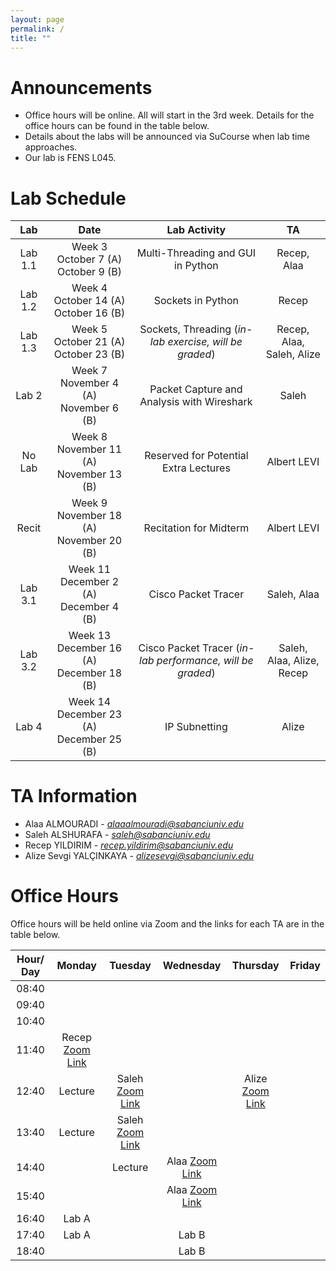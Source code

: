 ```yaml
---
layout: page
permalink: /
title: ""
---
```


# Announcements
- Office hours will be online. All will start in the 3rd week. Details for the office hours can be found in the table below.
- Details about the labs will be announced via SuCourse when lab time approaches.
- Our lab is FENS L045.


# Lab Schedule

|   Lab   |                     Date                      |                                        Lab Activity                                        |          TA          |
|:-------:|:---------------------------------------------:|:------------------------------------------------------------------------------------------:|:--------------------:|
|  Lab 1.1 |   Week 3 <br/> October 7 (A)  October 9 (B)   |                            Multi-Threading and GUI in Python                              |        Recep, Alaa         |
|  Lab 1.2 | Week 4  <br/> October 14 (A) <br/> October 16 (B) |   Sockets in Python   | Recep |
|  Lab 1.3 |    Week 5 <br/> October 21 (A)  October 23 (B)    |           Sockets, Threading (*in-lab exercise, will be graded*)            |         Recep, Alaa, Saleh, Alize         |
|  Lab 2   | Week 7 <br/> November 4 (A) <br/> November 6 (B) | Packet Capture and Analysis with Wireshark |        Saleh |
|  No Lab   | Week 8 <br/> November 11 (A) <br/> November 13 (B) | Reserved for Potential Extra Lectures |       Albert LEVI |
|  Recit   | Week 9 <br/> November 18 (A) <br/> November 20 (B) | Recitation for Midterm  |       Albert LEVI |
|  Lab 3.1 |   Week 11 <br/> December 2 (A) <br/> December 4 (B)    | Cisco Packet Tracer | Saleh, Alaa         |
|  Lab 3.2 |   Week 13 <br/> December 16 (A) <br/> December 18 (B)    | Cisco Packet Tracer (*in-lab performance, will be graded*) |        Saleh, Alaa, Alize, Recep         |
|  Lab 4   |   Week 14 <br/> December 23 (A) <br/> December 25 (B)    | IP Subnetting |        Alize         |


# TA Information

- Alaa ALMOURADI - *alaaalmouradi@sabanciuniv.edu*  
- Saleh ALSHURAFA - *saleh@sabanciuniv.edu*
- Recep YILDIRIM - *recep.yildirim@sabanciuniv.edu*
- Alize Sevgi YALÇINKAYA - *alizesevgi@sabanciuniv.edu*

# Office Hours

Office hours will be held online via Zoom and the links for each TA are in the table below. 

| Hour/ Day |                                            **Monday**                                             |                         **Tuesday**                          |                        **Wednesday**                         | **Thursday** | **Friday** |
|:---------:|:-------------------------------------------------------------------------------------------------:|:------------------------------------------------------------:|:------------------------------------------------------------:|:------------:|:----------:|
|   08:40   |                                               			 	                                    |                              		                           |                                                              |              |            |
|   09:40   |                                               		 	                                        |                              		                           |                                                              |              |            |
|   10:40   |                                                                                                   |                                                              |                              		                          |              |            |
|   11:40   | Recep [Zoom Link](https://sabanciuniv.zoom.us/my/recep.yildirim) |                                                              |                                                              |              |            |
|   12:40   | Lecture  | Saleh [Zoom Link](https://sabanciuniv.zoom.us/j/99335439180)    |                                                   |   Alize [Zoom Link]()        |     |
|   13:40   | Lecture | Saleh [Zoom Link](https://sabanciuniv.zoom.us/j/99335439180)                                                   |                                                              |              |     |
|   14:40   |  | Lecture  | Alaa [Zoom Link](https://sabanciuniv.zoom.us/j/3486886770?omn=94957925581)                                                        |              |      |
|   15:40   |  |   | Alaa [Zoom Link](https://sabanciuniv.zoom.us/j/3486886770?omn=94957925581)                                  |              |       |
|   16:40   | Lab A | |   |     |            |
|   17:40   | Lab A | | Lab B  |       |            |
|   18:40   |  | |  Lab B  |              |            |
